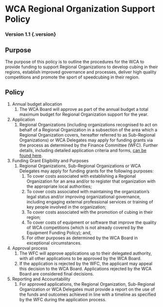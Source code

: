 # WCA Regional Organization Support Policy

### Version 1.1 {.version}

## Purpose
The purpose of this policy is to outline the procedures for the WCA to provide funding to support Regional Organizations to develop cubing in their regions, establish improved governance and processes, deliver high quality competitions and promote the sport of speedcubing in their region. 

## Policy
1. Annual budget allocation
   1. The WCA Board will approve as part of the annual budget a total maximum budget for Regional Organization support for the year.
2. Application
   1. Regional Organizations (including organizations recognised to act on behalf of a Regional Organization in a subsection of the area which a Regional Organization covers, hereafter referred to as Sub-Regional Organizations) or WCA Delegates may apply for funding grants via the process as determined by the Finance Committee (WFC). Further details, including detailed application criteria and forms, [can be found here](https://docs.google.com/document/d/1Otst6WwbhM1w3b9gdqnuZHjhnpl-OX5MolO3JB2YKHE/edit?usp=sharing).
3. Funding Grant Eligibility and Purposes
   1. Regional Organizations, Sub-Regional Organizations or WCA Delegates may apply for funding grants for the following purposes:
      1. To cover costs associated with establishing a Regional Organization for an area and/or to register that organization with the appropriate local authorities;
      2. To cover costs associated with maintaining the organization’s legal status and/or improving organizational governance, including engaging external professional services or training of key people involved in the organization;
      3. To cover costs associated with the promotion of cubing in their region;
      4. To cover costs of equipment or software that improve the quality of WCA competitions (which is not already covered by the Equipment Funding Policy); and,
      5. For other purposes as determined by the WCA Board in exceptional circumstances.
4. Approval process
   1. The WFC will approve applications up to their delegated authority, with all other applications to be approved by the WCA Board.
   2. If the application is rejected by the WFC, the applicant may appeal this decision to the WCA Board. Applications rejected by the WCA Board are considered final decisions.
5. Reporting and Accountability
   1. For approved applications, the Regional Organization, Sub-Regional Organization or WCA Delegates must provide a report on the use of the funds and outcomes achieved in line with a timeline as specified by the WFC during the application process. 
